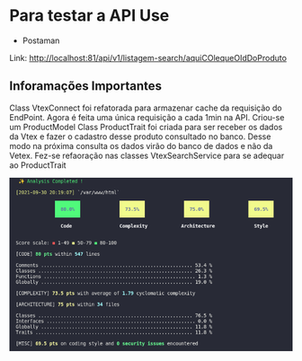 # Para testar a API Use

- Postaman

Link:  <http://localhost:81/api/v1/listagem-search/aquiCOlequeOIdDoProduto>

## Inforamações Importantes

  Class VtexConnect foi refatorada para armazenar cache da requisição do EndPoint. Agora é feita uma única requisição a cada  1min na API.
  Criou-se um ProductModel
  Class ProductTrait foi criada para ser receber os dados da Vtex e fazer o cadastro desse produto consultado no banco. Desse modo na próxima consulta os dados virão do banco de dados e não da Vetex.
  Fez-se refaoração nas classes VtexSearchService para se adequar ao ProductTrait

![alt text](https://github.com/EloneSampaio/corebiz-gobeyond/blob/master/insigths.png?raw=true)
